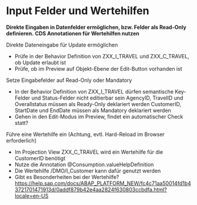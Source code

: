 # Input Felder und Wertehilfen

**Direkte Eingaben in Datenfelder ermöglichen, bzw. Felder als Read-Only definieren.**
**CDS Annotationen für Wertehilfen nutzen**

Direkte Dateneingabe für Update ermöglichen
  - Prüfe in der Behavior Definition von ZXX_I_TRAVEL und ZXX_C_TRAVEL, ob Update erlaubt ist
  - Prüfe, ob im Preview auf Objekt-Ebene der Edit-Button vorhanden ist
  
Setze Eingabefelder auf Read-Only oder Mandatory
  - In der Behavior Definition von ZXX_I_TRAVEL dürfen semantische Key-Felder und Status-Felder nicht editierbar sein
      AgencyID, TravelID und Overallstatus müssen als Ready-Only deklariert werden
      CustomerID, StartDate und EndDate müssen als Mandatory deklariert werden
  - Gehen in den Edit-Modus im Preview, findet ein automatischer Check statt?

Führe eine Wertehilfe ein (Achtung, evtl. Hard-Reload im Browser erforderlich)
  - Im Projection View ZXX_C_TRAVEL wird ein Wertehilfe für die CustomerID benötigt
  - Nutze die Annotation @Consumption.valueHelpDefinition
  - Die Wertehilfe /DMO/I_Customer kann dafür genutzt werden
  - Gibt es Besonderheiten bei der Wertehilfe?
  https://help.sap.com/docs/ABAP_PLATFORM_NEW/fc4c71aa50014fd1b43721701471913d/0addf879b42e4aa2824f630803ccbdfa.html?locale=en-US



    
